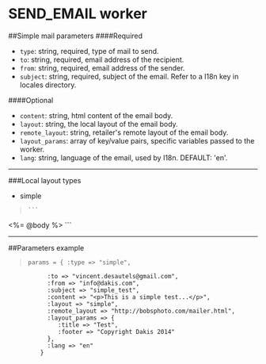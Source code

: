 SEND_EMAIL worker
======

##Simple mail parameters
####Required
* `type`: string, required, type of mail to send.
* `to`: string, required, email address of the recipient.
* `from`: string, required, email address of the sender.
* `subject`: string, required, subject of the email. Refer to a I18n key in locales directory.

####Optional
* `content`: string, html content of the email body.
* `layout`: string, the local layout of the email body.
* `remote_layout`: string, retailer's remote layout of the email body.
* `layout_params`: array of key/value pairs, specific variables passed to the worker.
* `lang`: string, language of the email, used by I18n. DEFAULT: 'en'.

-----------
###Local layout types
* simple

>     ```
<!DOCTYPE html>
<html>
  <head>
    <meta content="text/html; charset=UTF-8" http-equiv="Content-Type" />
  </head>
  <body>
    <%= @body %>
  </body>
</html>
```

-----------
##Parameters example
>     params = { :type => "simple",
               :to => "vincent.desautels@gmail.com",
               :from => "info@dakis.com",
               :subject => "simple_test",
               :content => "<p>This is a simple test...</p>",
               :layout => "simple",
               :remote_layout => "http://bobsphoto.com/mailer.html",
               :layout_params => {
                  :title => "Test",
                  :footer => "Copyright Dakis 2014"
               },
               :lang => "en"
             }

